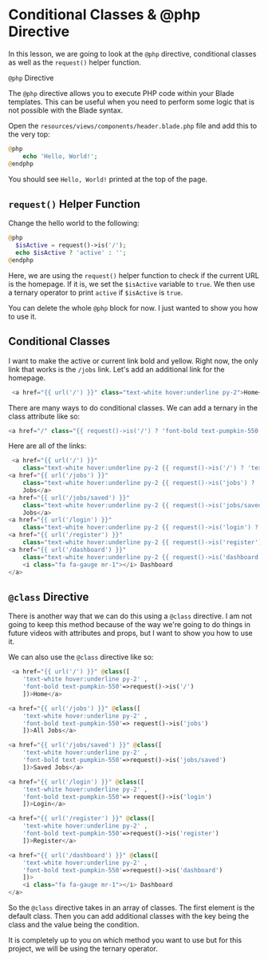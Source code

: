 # Conditional Classes & @php Directive

In this lesson, we are going to look at the `@php` directive, conditional classes as well as the `request()` helper function.

`@php` Directive

The `@php` directive allows you to execute PHP code within your Blade templates. This can be useful when you need to perform some logic that is not possible with the Blade syntax.

Open the `resources/views/components/header.blade.php` file and add this to the very top:

```php
@php
    echo 'Hello, World!';
@endphp
```

You should see `Hello, World!` printed at the top of the page.

## `request()` Helper Function

Change the hello world to the following:

```php
@php
  $isActive = request()->is('/');
  echo $isActive ? 'active' : '';
@endphp
```

Here, we are using the `request()` helper function to check if the current URL is the homepage. If it is, we set the `$isActive` variable to `true`. We then use a ternary operator to print `active` if `$isActive` is `true`.

You can delete the whole `@php` block for now. I just wanted to show you how to use it.

## Conditional Classes

I want to make the active or current link bold and yellow. Right now, the only link that works is the `/jobs` link. Let's add an additional link for the homepage.

```php
 <a href="{{ url('/') }}" class="text-white hover:underline py-2">Home</a>
```

There are many ways to do conditional classes. We can add a ternary in the class attribute like so:

```php
<a href="/" class="{{ request()->is('/') ? 'font-bold text-pumpkin-550' : '' }}">Home</a>
```

Here are all of the links:

```php
 <a href="{{ url('/') }}"
    class="text-white hover:underline py-2 {{ request()->is('/') ? 'text-pumpkin-550 font-bold' : '' }}">Home</a>
<a href="{{ url('/jobs') }}"
    class="text-white hover:underline py-2 {{ request()->is('jobs') ? 'text-pumpkin-550 font-bold' : '' }}">All
    Jobs</a>
<a href="{{ url('/jobs/saved') }}"
    class="text-white hover:underline py-2 {{ request()->is('jobs/saved') ? 'text-pumpkin-550 font-bold' : '' }}">Saved
    Jobs</a>
<a href="{{ url('/login') }}"
    class="text-white hover:underline py-2 {{ request()->is('login') ? 'text-pumpkin-550 font-bold' : '' }}">Login</a>
<a href="{{ url('/register') }}"
    class="text-white hover:underline py-2 {{ request()->is('register') ? 'text-pumpkin-550 font-bold' : '' }}">Register</a>
<a href="{{ url('/dashboard') }}"
    class="text-white hover:underline py-2 {{ request()->is('dashboard') ? 'text-pumpkin-550 font-bold' : '' }}">
    <i class="fa fa-gauge mr-1"></i> Dashboard
</a>
```

## `@class` Directive

There is another way that we can do this using a `@class` directive. I am not going to keep this method because of the way we're going to do things in future videos with attributes and props, but I want to show you how to use it.

We can also use the `@class` directive like so:

```php
 <a href="{{ url('/') }}" @class([
    'text-white hover:underline py-2' ,
    'font-bold text-pumpkin-550'=>request()->is('/')
    ])>Home</a>

<a href="{{ url('/jobs') }}" @class([
    'text-white hover:underline py-2' ,
    'font-bold text-pumpkin-550'=> request()->is('jobs')
    ])>All Jobs</a>

<a href="{{ url('/jobs/saved') }}" @class([
    'text-white hover:underline py-2' ,
    'font-bold text-pumpkin-550'=>request()->is('jobs/saved')
    ])>Saved Jobs</a>

<a href="{{ url('/login') }}" @class([
    'text-white hover:underline py-2' ,
    'font-bold text-pumpkin-550'=> request()->is('login')
    ])>Login</a>

<a href="{{ url('/register') }}" @class([
    'text-white hover:underline py-2' ,
    'font-bold text-pumpkin-550'=>request()->is('register')
    ])>Register</a>

<a href="{{ url('/dashboard') }}" @class([
    'text-white hover:underline py-2' ,
    'font-bold text-pumpkin-550'=>request()->is('dashboard')
    ])>
    <i class="fa fa-gauge mr-1"></i> Dashboard
</a>
```

So the `@class` directive takes in an array of classes. The first element is the default class. Then you can add additional classes with the key being the class and the value being the condition.

It is completely up to you on which method you want to use but for this project, we will be using the ternary operator.
